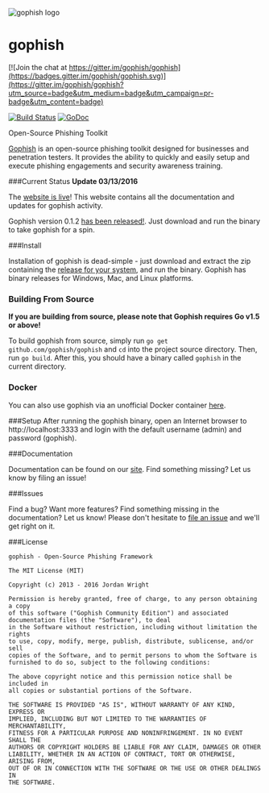 ![gophish logo](https://raw.github.com/gophish/gophish/master/static/images/gophish_purple.png)

gophish
=======

[![Join the chat at https://gitter.im/gophish/gophish](https://badges.gitter.im/gophish/gophish.svg)](https://gitter.im/gophish/gophish?utm_source=badge&utm_medium=badge&utm_campaign=pr-badge&utm_content=badge)

[![Build Status](https://travis-ci.org/gophish/gophish.svg?branch=master)](https://travis-ci.org/gophish/gophish) [![GoDoc](https://godoc.org/github.com/gophish/gophish?status.svg)](https://godoc.org/github.com/gophish/gophish)

Open-Source Phishing Toolkit

[Gophish](https://getgophish.com) is an open-source phishing toolkit designed for businesses and penetration testers. It provides the ability to quickly and easily setup and execute phishing engagements and security awareness training.

###Current Status
**Update 03/13/2016**

The [website is live](https://getgophish.com)! This website contains all the documentation and updates for gophish activity.

Gophish version 0.1.2 [has been released!](https://github.com/gophish/gophish/releases/tag/v0.1.2). Just download and run the binary to take gophish for a spin.

###Install

Installation of gophish is dead-simple - just download and extract the zip containing the [release for your system](https://github.com/gophish/gophish/releases/), and run the binary. Gophish has binary releases for Windows, Mac, and Linux platforms.

### Building From Source
**If you are building from source, please note that Gophish requires Go v1.5 or above!**

To build gophish from source, simply run ```go get github.com/gophish/gophish``` and ```cd``` into the project source directory. Then, run ```go build```. After this, you should have a binary called ```gophish``` in the current directory.

### Docker
You can also use gophish via an unofficial Docker container [here](https://hub.docker.com/r/matteoggl/gophish/).

###Setup
After running the gophish binary, open an Internet browser to http://localhost:3333 and login with the default username (admin) and password (gophish).

###Documentation

Documentation can be found on our [site](http://getgophish.com/documentation). Find something missing? Let us know by filing an issue!

###Issues

Find a bug? Want more features? Find something missing in the documentation? Let us know! Please don't hesitate to [file an issue](https://github.com/gophish/gophish/issues/new) and we'll get right on it.

###License
```
gophish - Open-Source Phishing Framework

The MIT License (MIT)

Copyright (c) 2013 - 2016 Jordan Wright

Permission is hereby granted, free of charge, to any person obtaining a copy
of this software ("Gophish Community Edition") and associated documentation files (the "Software"), to deal
in the Software without restriction, including without limitation the rights
to use, copy, modify, merge, publish, distribute, sublicense, and/or sell
copies of the Software, and to permit persons to whom the Software is
furnished to do so, subject to the following conditions:

The above copyright notice and this permission notice shall be included in
all copies or substantial portions of the Software.

THE SOFTWARE IS PROVIDED "AS IS", WITHOUT WARRANTY OF ANY KIND, EXPRESS OR
IMPLIED, INCLUDING BUT NOT LIMITED TO THE WARRANTIES OF MERCHANTABILITY,
FITNESS FOR A PARTICULAR PURPOSE AND NONINFRINGEMENT. IN NO EVENT SHALL THE
AUTHORS OR COPYRIGHT HOLDERS BE LIABLE FOR ANY CLAIM, DAMAGES OR OTHER
LIABILITY, WHETHER IN AN ACTION OF CONTRACT, TORT OR OTHERWISE, ARISING FROM,
OUT OF OR IN CONNECTION WITH THE SOFTWARE OR THE USE OR OTHER DEALINGS IN
THE SOFTWARE.
```
